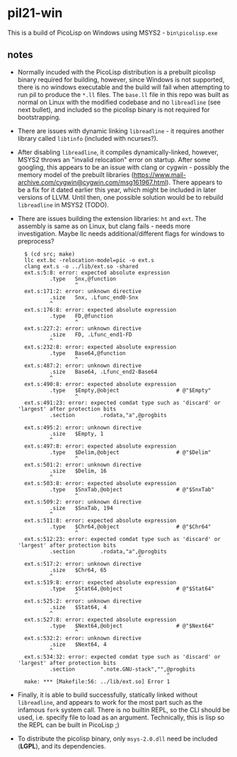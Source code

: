 pil21-win
=========

This is a build of PicoLisp on Windows using MSYS2 - `bin\picolisp.exe`

## notes

* Normally incuded with the PicoLisp distribution is a prebuilt picolisp binary required for building, however, since Windows is not supported, there is no windows executable and the build will fail when attempting to run pil to produce the `*.ll` files. The `base.ll` file in this repo was built as normal on Linux with the modified codebase and no `libreadline` (see next bullet), and included so the picolisp binary is not required for bootstrapping.

* There are issues with dynamic linking `libreadline` - it requires another library called `libtinfo` (included with ncurses?).

* After disabling `libreadline`, it compiles dynamically-linked, however, MSYS2 throws an "invalid relocation" error on startup. After some googling, this appears to be an issue with clang or cygwin - possibly the memory model of the prebuilt libraries (https://www.mail-archive.com/cygwin@cygwin.com/msg161967.html). There appears to be a fix for it dated earlier this year, which might be included in later versions of LLVM. Until then, one possible solution would be to rebuild `libreadline` in MSYS2 (TODO).

* There are issues building the extension libraries: `ht` and `ext`. The assembly is same as on Linux, but clang fails - needs more investigation. Maybe llc needs additional/different flags for windows to preprocess?

		$ (cd src; make)
		llc ext.bc -relocation-model=pic -o ext.s
		clang ext.s -o ../lib/ext.so -shared
		ext.s:5:8: error: expected absolute expression
				.type   Snx,@function
						^
		ext.s:171:2: error: unknown directive
				.size   Snx, .Lfunc_end0-Snx
				^
		ext.s:176:8: error: expected absolute expression
				.type   FD,@function
						^
		ext.s:227:2: error: unknown directive
				.size   FD, .Lfunc_end1-FD
				^
		ext.s:232:8: error: expected absolute expression
				.type   Base64,@function
						^
		ext.s:487:2: error: unknown directive
				.size   Base64, .Lfunc_end2-Base64
				^
		ext.s:490:8: error: expected absolute expression
				.type   $Empty,@object                  # @"$Empty"
						^
		ext.s:491:23: error: expected comdat type such as 'discard' or 'largest' after protection bits
				.section        .rodata,"a",@progbits
											^
		ext.s:495:2: error: unknown directive
				.size   $Empty, 1
				^
		ext.s:497:8: error: expected absolute expression
				.type   $Delim,@object                  # @"$Delim"
						^
		ext.s:501:2: error: unknown directive
				.size   $Delim, 16
				^
		ext.s:503:8: error: expected absolute expression
				.type   $SnxTab,@object                 # @"$SnxTab"
						^
		ext.s:509:2: error: unknown directive
				.size   $SnxTab, 194
				^
		ext.s:511:8: error: expected absolute expression
				.type   $Chr64,@object                  # @"$Chr64"
						^
		ext.s:512:23: error: expected comdat type such as 'discard' or 'largest' after protection bits
				.section        .rodata,"a",@progbits
											^
		ext.s:517:2: error: unknown directive
				.size   $Chr64, 65
				^
		ext.s:519:8: error: expected absolute expression
				.type   $Stat64,@object                 # @"$Stat64"
						^
		ext.s:525:2: error: unknown directive
				.size   $Stat64, 4
				^
		ext.s:527:8: error: expected absolute expression
				.type   $Next64,@object                 # @"$Next64"
						^
		ext.s:532:2: error: unknown directive
				.size   $Next64, 4
				^
		ext.s:534:32: error: expected comdat type such as 'discard' or 'largest' after protection bits
				.section        ".note.GNU-stack","",@progbits
													 ^
		make: *** [Makefile:56: ../lib/ext.so] Error 1

* Finally, it is able to build successfully, statically linked without `libreadline`, and appears to work for the most part such as the infamous `fork` system call. There is no builtin REPL, so the CLI should be used, i.e. specify file to load as an argument. Technically, this is lisp so the REPL can be built in PicoLisp ;)

* To distribute the picolisp binary, only `msys-2.0.dll` need be included (**LGPL**), and its dependencies.